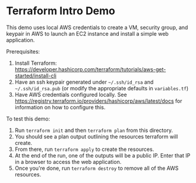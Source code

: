 # Terraform Intro Demo

This demo uses local AWS credentials to create a VM, security group, and keypair in AWS to launch an EC2 instance and install a simple web application.

Prerequisites:
1. Install Terraform: https://developer.hashicorp.com/terraform/tutorials/aws-get-started/install-cli
1. Have an ssh keypair generated under `~/.ssh/id_rsa` and `~/.ssh/id_rsa.pub` (or modify the appropriate defaults in `variables.tf`)
1. Have AWS credentials configured locally.  See https://registry.terraform.io/providers/hashicorp/aws/latest/docs for information on how to configure this.

To test this demo:
1. Run `terraform init` and then `terraform plan` from this directory.
1. You should see a plan output outlining the resources terraform will create.
1. From there, run `terraform apply` to create the resources.  
1. At the end of the run, one of the outputs will be a public IP.  Enter that IP in a browser to access the web application.
1. Once you're done, run `terraform destroy` to remove all of the AWS resources.
